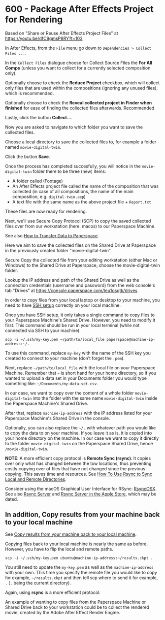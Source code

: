 # 600 - Package After Effects Project for Rendering

Based on "Share or Reuse After Effects Project Files" at https://youtu.be/dfC9gmsP9RY?t=103

In After Effects, from the ```File``` menu go down to ```Dependencies > Collect Files ...```.

In the ```Collect Files``` dialogue choose for Collect Source Files the **For All Comps** (unless you want to collect for a currently selected composition only).

Optionally choose to check the **Reduce Project** checkbox, which will collect only files that are used within the compositions (ignoring any unused files), which is recommended.

Optionally choose to check the **Reveal collected project in Finder when finished** for ease of finding the collected files afterwards. Recommended.

Lastly, click the button **Collect...**.

Now you are asked to navigate to which folder you want to save the collected files. 

Choose a local directory to save the collected files to, for example a folder named ```movie-digital-twin```.

Click the button **Save**.

Once the process has completed succesfully, you will notice in the ```movie-digital-twin``` folder there to be three (new) items:

- A folder called (Footage)
- An After Effects project file called the name of the composition that was collected (in case of all compositions, the name of the main composition, e.g. ```digital-twin.aep```)
- A text file with the same name as the above project file + ```Report.txt```

These files are now ready for rendering.

Next, we'll use Secure Copy Protocol (SCP) to copy the saved collected files over from our workstation (here: macos) to our Paperspace Machine.

See also [How to Transfer Data to Paperspace](https://docs.digitalocean.com/products/paperspace/machines/how-to/transfer-data/).

Here we aim to save the collected files on the Shared Drive at Paperspace in the previously created folder "movie-digital-twin".

Secure Copy the collected file from your editing workstation (either Mac or Windows) to the Shared Drive at Paperspace, choose the movie-digital-twin folder.

Lookup the IP address and path of the Shared Drive as well as the connection credentials (username and password) from the web console's tab "Drives" at https://console.paperspace.com/teu1osqtk/drives

In order to copy files from your local laptop or desktop to your machine, you need to have [SSH setup](https://docs.digitalocean.com/products/paperspace/accounts-and-teams/add-ssh-keys/) correctly on your local machine.

Once you have SSH setup, it only takes a single command to copy files to your Paperspace Machine's Shared Drive. However, you need to modify it first. This command should be run in your local terminal (while not connected via SSH to your machine).

```
scp -i ~/.ssh/my-key.pem ~/path/to/local_file paperspace@machine-ip-address:~/.
```

To use this command, replace ```my-key``` with the name of the SSH key you created to connect to your machine (don’t forget the ```.pem```).

Next, replace ```~/path/to/local_file``` with the local file on your Paperspace Machine. Remember that ```~``` is short hand for your home directory, so if you wanted to upload a data set in your Documents folder you would type something like: ```~/Documents/my-data-set.csv```.

In our case, we want to copy over the content of a whole folder ```movie-digital-twin``` into the folder with the same name ```movie-digital-twin``` inside the Paperspace Machine's Shared Drive.

After that, replace ```machine-ip-address``` with the IP address listed for your Paperspace Machine's Shared Drive in the console.

Optionally, you can also replace the ```~/.``` with whatever path you would like to copy the data to on your machine. If you leave it as is, it is copied into your home directory on the machine. In our case we want to copy it directly to the folder ```movie-digital-twin``` on the Paperspace Shared Drive, hence ```/movie-digital-twin```.

**NOTE**: A more efficient copy protocol is **Remote Sync (rsync)**. It copies over only what has changed between the tow locations, thus preventing costly copying over of files that have not changed since the previous copying. This saves time and resources. See [How To Use Rsync to Sync Local and Remote Directories](https://www.digitalocean.com/community/tutorials/how-to-use-rsync-to-sync-local-and-remote-directories). 

Consider using the macOS Graphical User Interface for RSync: [RsyncOSX](https://github.com/rsyncOSX/RsyncOSX). See also [Rsync Server](http://bonhardcomputing.com/rsync-server/) and [Rsync Server in the Apple Store](https://apps.apple.com/id/app/rsync-server-basic-edition/id1255146085), which may be dated.

## In addition, Copy results from your machine back to your local machine

See [Copy results from your machine back to your local machine](https://docs.digitalocean.com/products/paperspace/machines/how-to/transfer-data/).

Copying files back to your local machine is nearly the same as before. However, you have to flip the local and remote paths.

```
scp -i ~/.ssh/my-key.pem ubuntu@machine-ip-address:~/results.ckpt .
```

You still need to update the ```my-key.pem``` as well as the ```machine-ip-address``` with your own. This time you specify the remote file you would like to copy for example, ```~/results.ckpt``` and then tell scp where to send it for example, ```.``` (```.``` being the current directory).

Again, using **rsync** is a more efficient protocol.

An example of wanting to copy files from the Paperspace Machine or Shared Drive back to your workstation could be to collect the rendered movie, created by the Adobe After Effect Render Engine.